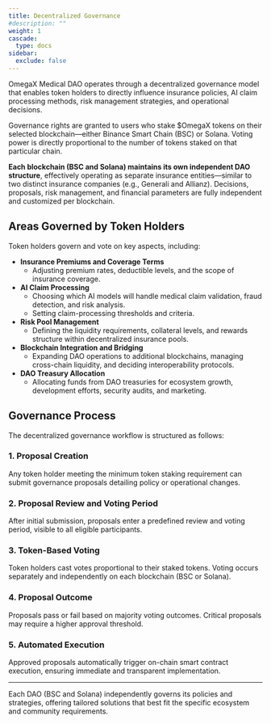 ```yaml
---
title: Decentralized Governance
#description: ""
weight: 1
cascade:
  type: docs
sidebar:
  exclude: false
---
```


OmegaX Medical DAO operates through a decentralized governance model that enables token holders to directly influence insurance policies, AI claim processing methods, risk management strategies, and operational decisions.

Governance rights are granted to users who stake $OmegaX tokens on their selected blockchain—either Binance Smart Chain (BSC) or Solana. Voting power is directly proportional to the number of tokens staked on that particular chain.

**Each blockchain (BSC and Solana) maintains its own independent DAO structure**, effectively operating as separate insurance entities—similar to two distinct insurance companies (e.g., Generali and Allianz). Decisions, proposals, risk management, and financial parameters are fully independent and customized per blockchain.

## Areas Governed by Token Holders

Token holders govern and vote on key aspects, including:

- **Insurance Premiums and Coverage Terms**
    - Adjusting premium rates, deductible levels, and the scope of insurance coverage.
- **AI Claim Processing**
    - Choosing which AI models will handle medical claim validation, fraud detection, and risk analysis.
    - Setting claim-processing thresholds and criteria.
- **Risk Pool Management**
    - Defining the liquidity requirements, collateral levels, and rewards structure within decentralized insurance pools.
- **Blockchain Integration and Bridging**
    - Expanding DAO operations to additional blockchains, managing cross-chain liquidity, and deciding interoperability protocols.
- **DAO Treasury Allocation**
    - Allocating funds from DAO treasuries for ecosystem growth, development efforts, security audits, and marketing.

## Governance Process

The decentralized governance workflow is structured as follows:

### 1. Proposal Creation

Any token holder meeting the minimum token staking requirement can submit governance proposals detailing policy or operational changes.

### 2. Proposal Review and Voting Period

After initial submission, proposals enter a predefined review and voting period, visible to all eligible participants.

### 3. Token-Based Voting

Token holders cast votes proportional to their staked tokens. Voting occurs separately and independently on each blockchain (BSC or Solana).

### 4. Proposal Outcome

Proposals pass or fail based on majority voting outcomes. Critical proposals may require a higher approval threshold.

### 5. Automated Execution

Approved proposals automatically trigger on-chain smart contract execution, ensuring immediate and transparent implementation.

---

Each DAO (BSC and Solana) independently governs its policies and strategies, offering tailored solutions that best fit the specific ecosystem and community requirements.